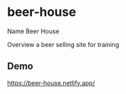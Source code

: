 # beer-house

Name
Beer House

Overview
a beer selling site for training

## Demo
https://beer-house.netlify.app/


